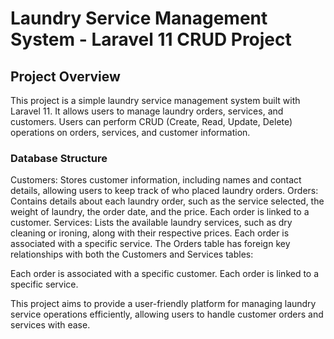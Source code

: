 # Laundry Service Management System - Laravel 11 CRUD Project

## Project Overview

This project is a simple laundry service management system built with Laravel 11. It allows users to manage laundry orders, services, and customers. Users can perform CRUD (Create, Read, Update, Delete) operations on orders, services, and customer information.

### Database Structure

Customers: Stores customer information, including names and contact details, allowing users to keep track of who placed laundry orders.
Orders: Contains details about each laundry order, such as the service selected, the weight of laundry, the order date, and the price. Each order is linked to a customer.
Services: Lists the available laundry services, such as dry cleaning or ironing, along with their respective prices. Each order is associated with a specific service.
The Orders table has foreign key relationships with both the Customers and Services tables:

Each order is associated with a specific customer.
Each order is linked to a specific service.

This project aims to provide a user-friendly platform for managing laundry service operations efficiently, allowing users to handle customer orders and services with ease.
